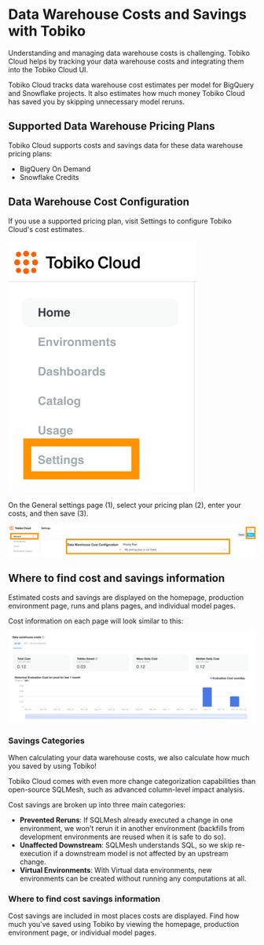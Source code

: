 # Data Warehouse Costs and Savings with Tobiko

Understanding and managing data warehouse costs is challenging. Tobiko Cloud helps by tracking your data warehouse costs and integrating them into the Tobiko Cloud UI.

Tobiko Cloud tracks data warehouse cost estimates per model for BigQuery and Snowflake projects. It also estimates how much money Tobiko Cloud has saved you by skipping unnecessary model reruns.

## Supported Data Warehouse Pricing Plans

Tobiko Cloud supports costs and savings data for these data warehouse pricing plans:

- BigQuery On Demand
- Snowflake Credits

## Data Warehouse Cost Configuration

If you use a supported pricing plan, visit Settings to configure Tobiko Cloud's cost estimates.

![Image highlighting location of the Settings link in the left site navigation](./costs_savings/costs-navigation.png)

On the General settings page (1), select your pricing plan (2), enter your costs, and then save (3).

![Annotated image showing locations of the general settings link, pricing plan form fields, and save button](./costs_savings/costs-steps.png)

## Where to find cost and savings information

Estimated costs and savings are displayed on the homepage, production environment page, runs and plans pages, and individual model pages.

Cost information on each page will look similar to this:

![Example of costs and savings data as seen on the Tobiko Cloud homepage](./costs_savings/costs-example.png)

### Savings Categories

When calculating your data warehouse costs, we also calculate how much you saved by using Tobiko!

Tobiko Cloud comes with even more change categorization capabilities than open-source SQLMesh, such as advanced column-level impact analysis.

Cost savings are broken up into three main categories:

- **Prevented Reruns**: If SQLMesh already executed a change in one environment, we won't rerun it in another environment (backfills from development environments are reused when it is safe to do so).
- **Unaffected Downstream**: SQLMesh understands SQL, so we skip re-execution if a downstream model is not affected by an upstream change.
- **Virtual Environments**: With Virtual data environments, new environments can be created without running any computations at all.

### Where to find cost savings information

Cost savings are included in most places costs are displayed. Find how much you've saved using Tobiko by viewing the homepage, production environment page, or individual model pages.
